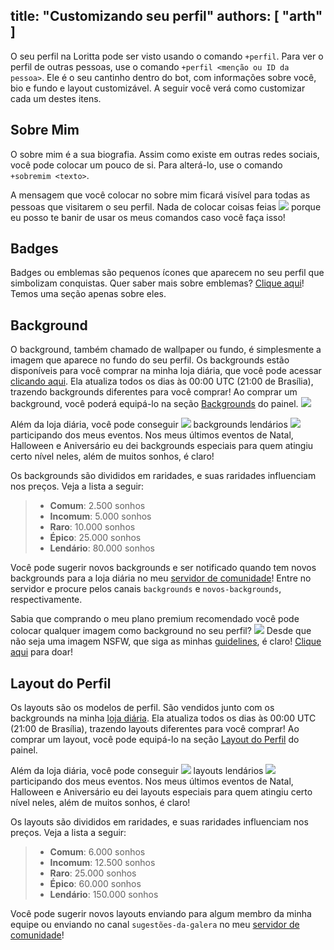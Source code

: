 title: "Customizando seu perfil"
authors: [ "arth" ]
---

O seu perfil na Loritta pode ser visto usando o comando `+perfil`. Para ver o perfil de outras pessoas, use o comando `+perfil <menção ou ID da pessoa>`. Ele é o seu cantinho dentro do bot, com informações sobre você, bio e fundo e layout customizável. A seguir você verá como customizar cada um destes itens.

## Sobre Mim
O sobre mim é a sua biografia. Assim como existe em outras redes sociais, você pode colocar um pouco de si. Para alterá-lo, use o comando `+sobremim <texto>`.

A mensagem que você colocar no sobre mim ficará visível para todas as pessoas que visitarem o seu perfil. Nada de colocar coisas feias <img src="https://cdn.discordapp.com/emojis/395010059157110785.png?v=1" class="inline-emoji"> porque eu posso te banir de usar os meus comandos caso você faça isso!

## Badges
Badges ou emblemas são pequenos ícones que aparecem no seu perfil que simbolizam conquistas. Quer saber mais sobre emblemas? [Clique aqui](/extras/faq-loritta/profile-badges-meanings)! Temos uma seção apenas sobre eles.

## Background
O background, também chamado de wallpaper ou fundo, é simplesmente a imagem que aparece no fundo do seu perfil. Os backgrounds estão disponíveis para você comprar na minha loja diária, que você pode acessar [clicando aqui](/user/@me/dashboard/daily-shop). Ela atualiza todos os dias às 00:00 UTC (21:00 de Brasília), trazendo backgrounds diferentes para você comprar! Ao comprar um background, você poderá equipá-lo na seção [Backgrounds](/user/@me/dashboard/backgrounds) do painel. <img src="https://cdn.discordapp.com/emojis/519546310978830355.png?v=1" class="inline-emoji"> 

Além da loja diária, você pode conseguir <img src="https://cdn.discordapp.com/emojis/524933940465893376.gif?v=1" class="inline-emoji"> backgrounds lendários <img src="https://cdn.discordapp.com/emojis/524933940465893376.gif?v=1" class="inline-emoji"> participando dos meus eventos. Nos meus últimos eventos de Natal, Halloween e Aniversário eu dei backgrounds especiais para quem atingiu certo nível neles, além de muitos sonhos, é claro!

Os backgrounds são divididos em raridades, e suas raridades influenciam nos preços. Veja a lista a seguir:

> * **Comum**: 2.500 sonhos
> * **Incomum**: 5.000 sonhos
> * **Raro**: 10.000 sonhos
> * **Épico**: 25.000 sonhos
> * **Lendário**: 80.000 sonhos

Você pode sugerir novos backgrounds e ser notificado quando tem novos backgrounds para a loja diária no meu [servidor de comunidade](discord.gg/lori)! Entre no servidor e procure pelos canais `backgrounds` e `novos-backgrounds`, respectivamente.

Sabia que comprando o meu plano premium recomendado você pode colocar qualquer imagem como background no seu perfil? <img src="https://cdn.discordapp.com/emojis/593979718919913474.png?v=1" class="inline-emoji"> Desde que não seja uma imagem NSFW, que siga as minhas [guidelines](/guidelines), é claro! [Clique aqui](/donate) para doar! 

## Layout do Perfil
Os layouts são os modelos de perfil. São vendidos junto com os backgrounds na minha [loja diária](/user/@me/dashboard/daily-shop). Ela atualiza todos os dias às 00:00 UTC (21:00 de Brasília), trazendo layouts diferentes para você comprar! Ao comprar um layout, você pode equipá-lo na seção [Layout do Perfil](user/@me/dashboard/profiles) do painel.

Além da loja diária, você pode conseguir <img src="https://cdn.discordapp.com/emojis/524933940465893376.gif?v=1" class="inline-emoji"> layouts lendários <img src="https://cdn.discordapp.com/emojis/524933940465893376.gif?v=1" class="inline-emoji"> participando dos meus eventos. Nos meus últimos eventos de Natal, Halloween e Aniversário eu dei layouts especiais para quem atingiu certo nível neles, além de muitos sonhos, é claro!

Os layouts são divididos em raridades, e suas raridades influenciam nos preços. Veja a lista a seguir:

> * **Comum**: 6.000 sonhos
> * **Incomum**: 12.500 sonhos
> * **Raro**: 25.000 sonhos
> * **Épico**: 60.000 sonhos
> * **Lendário**: 150.000 sonhos

Você pode sugerir novos layouts enviando para algum membro da minha equipe ou enviando no canal `sugestões-da-galera` no meu [servidor de comunidade](discord.gg/lori)!
